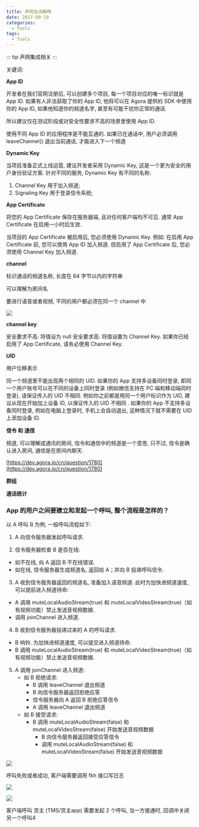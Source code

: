 ```yaml
---
title: 声网名词解释
date: 2017-09-19
categories:
  - Tools
tags: 
  - Tools
---
```


::: tip
声网集成相关
:::

<!-- more -->

关键词:

**App ID**

开发者在我们官网注册后, 可以创建多个项目, 每一个项目对应的唯一标识就是 App ID.  如果有人非法获取了你的 App ID, 他将可以在 Agora 提供的 SDK 中使用你的 App ID, 如果他知道你的频道名字, 甚至有可能干扰你正常的通话. 

所以建议仅在测试阶段或对安全性要求不高的场景里使用 App ID. 

使用不同 App ID 的应用程序是不能互通的. 如果已在通话中, 用户必须调用 leaveChannel() 退出当前通话, 才能进入下一个频道

**Dynamic Key**

当项目准备正式上线运营, 建议开发者采用 Dynamic Key, 这是一个更为安全的用户身份验证方案. 针对不同的服务, Dynamic Key 有不同的名称:

1. Channel Key 用于加入频道;
2. Signaling Key 用于登录信令系统;

**App Certificate**

将您的 App Certificate 保存在服务器端, 且对任何客户端均不可见. 
通常 App Certificate 在启用一小时后生效. 

当项目的 App Certificate 被启用后, 您必须使用 Dynamic Key. 例如: 在启用 App Certificate 前, 您可以使用 App ID 加入频道. 但启用了 App Certificate 后, 您必须使用 Channel Key 加入频道. 

**channel**

标识通话的频道名称, 长度在 64 字节以内的字符串

可以理解为房间名

要进行语音或者视频, 不同的用户都必须在同一个 channel 中

![](http://qiniu.dong4j.info/2019-07-02-15058790971471.jpg)

**channel key**

安全要求不高: 将值设为 null
安全要求高: 将值设置为 Channel Key.  如果你已经启用了 App Certificate, 请务必使用 Channel Key. 

**UID**

用户位移表示

同一个频道里不能出现两个相同的 UID. 如果你的 App 支持多设备同时登录, 即同一个用户账号可以在不同的设备上同时登录 (例如微信支持在 PC 端和移动端同时登录), 请保证传入的 UID 不相同.  例如你之前都是用同一个用户标识作为 UID, 建议从现在开始加上设备 ID, 以保证传入的 UID 不相同 . 如果你的 App 不支持多设备同时登录, 例如在电脑上登录时, 手机上会自动退出, 这种情况下就不需要在 UID 上添加设备 ID. 


**信令 和 通信**

 频道, 可以理解成通讯的房间, 信令和通信中的频道是一个意思, 只不过, 信令是确认进入房间, 通信是在房间内聊天. 

[https://dev.agora.io/cn/question/1780](https://dev.agora.io/cn/question/1780)

**群组**

**通话统计**


### App 的用户之间要建立和发起一个呼叫, 整个流程是怎样的？

以 A 呼叫 B 为例, 一般呼叫流程如下:

1. A 向信令服务器发起呼叫请求. 

2. 信令服务器检查 B 是否在线:
  * 如不在线, 向 A 返回 B 不在线错误. 
  * 如在线, 信令服务器生成频道名, 返回给 A；并向 B 投递呼叫信令. 

3. A 收到信令服务器返回的频道名, 准备加入语音频道. 此时为加快进频道速度, 可以提前进入频道待命:
  * A 调用 muteLocalAudioStream(true) 和 muteLocalVideoStream(true)（如有视频功能）禁止发送音视频数据. 
  * 调用 joinChannel 进入频道. 

4. B 收到信令服务器投递过来的 A 的呼叫请求. 
  * B 响铃.  为加快进频道速度, 可以提交进入频道待命. 
  * B 调用 muteLocalAudioStream(true) 和 muteLocalVideoStream(true)（如有视频功能）禁止发送音视频数据.  

5. A 调用 joinChannel 进入频道:
    * 如 B 拒绝请求:
      * B 调用 leaveChannel 退出频道
      * B 向信令服务器返回拒绝应答
      * 信令服务器向 A 返回 B 拒绝应答信令
      * A 调用 leaveChannel 退出频道
    * 如 B 接受请求:
      * B 调用 muteLocalAudioStream(false) 和 muteLocalVideoStream(false) 开始发送音视频数据
        * B 向信令服务器返回接受应答信令
        * 调用 muteLocalAudioStream(false) 和 muteLocalVideoStream(false) 开始发送音视频数据    

![](http://qiniu.dong4j.info/2019-07-02-15060465142400.png)

呼叫失败或者成功, 客户端需要调用 fkh 接口写日志

![](http://qiniu.dong4j.info/2019-07-02-15060464539153.png)

![](http://qiniu.dong4j.info/2019-07-02-15060464892027.png)

客户端呼叫 货主 (TMS/货主app) 需要发起 2 个呼叫, 当一方接通时, 回调中关闭另一个呼叫4




